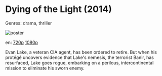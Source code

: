 # Dying of the Light (2014)

Genres: drama, thriller

![poster](http://image.tmdb.org/t/p/w500/7ghgi6cmgY4MvmpOvPMI7y7rh34.jpg)

en:
  [720p](magnet:?xt=urn:btih:6EB9206A85FAE4A7935BE715CAB90AF06721B7A7&tr=udp://glotorrents.pw:6969/announce&tr=udp://tracker.opentrackr.org:1337/announce&tr=udp://torrent.gresille.org:80/announce&tr=udp://tracker.openbittorrent.com:80&tr=udp://tracker.coppersurfer.tk:6969&tr=udp://tracker.leechers-paradise.org:6969&tr=udp://p4p.arenabg.ch:1337&tr=udp://tracker.internetwarriors.net:1337)
  [1080p](magnet:?xt=urn:btih:B73DE8DF695BDA0ADB3478D91BE276A73C42FB3C&tr=udp://glotorrents.pw:6969/announce&tr=udp://tracker.opentrackr.org:1337/announce&tr=udp://torrent.gresille.org:80/announce&tr=udp://tracker.openbittorrent.com:80&tr=udp://tracker.coppersurfer.tk:6969&tr=udp://tracker.leechers-paradise.org:6969&tr=udp://p4p.arenabg.ch:1337&tr=udp://tracker.internetwarriors.net:1337)
  


Evan Lake, a veteran CIA agent, has been ordered to retire. But when his protégé uncovers evidence that Lake's nemesis, the terrorist Banir, has resurfaced, Lake goes rogue, embarking on a perilous, intercontinental mission to eliminate his sworn enemy.